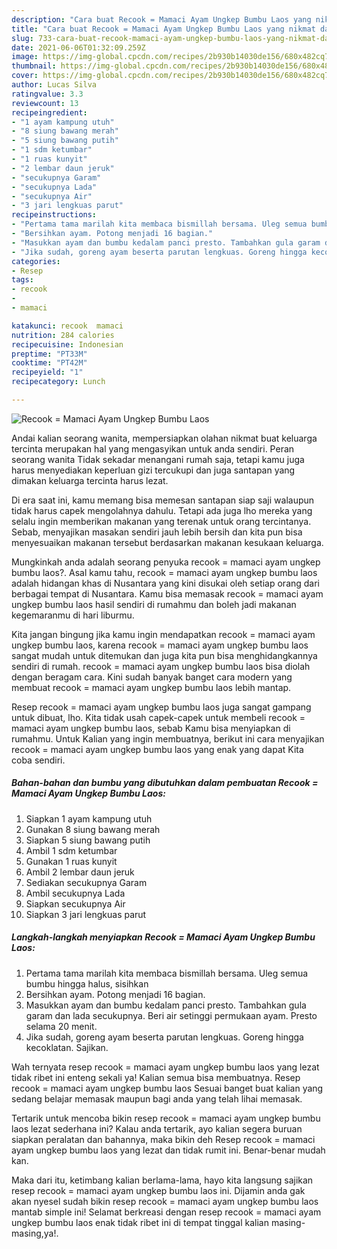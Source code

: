 ```yaml
---
description: "Cara buat Recook = Mamaci Ayam Ungkep Bumbu Laos yang nikmat dan Mudah Dibuat"
title: "Cara buat Recook = Mamaci Ayam Ungkep Bumbu Laos yang nikmat dan Mudah Dibuat"
slug: 733-cara-buat-recook-mamaci-ayam-ungkep-bumbu-laos-yang-nikmat-dan-mudah-dibuat
date: 2021-06-06T01:32:09.259Z
image: https://img-global.cpcdn.com/recipes/2b930b14030de156/680x482cq70/recook-mamaci-ayam-ungkep-bumbu-laos-foto-resep-utama.jpg
thumbnail: https://img-global.cpcdn.com/recipes/2b930b14030de156/680x482cq70/recook-mamaci-ayam-ungkep-bumbu-laos-foto-resep-utama.jpg
cover: https://img-global.cpcdn.com/recipes/2b930b14030de156/680x482cq70/recook-mamaci-ayam-ungkep-bumbu-laos-foto-resep-utama.jpg
author: Lucas Silva
ratingvalue: 3.3
reviewcount: 13
recipeingredient:
- "1 ayam kampung utuh"
- "8 siung bawang merah"
- "5 siung bawang putih"
- "1 sdm ketumbar"
- "1 ruas kunyit"
- "2 lembar daun jeruk"
- "secukupnya Garam"
- "secukupnya Lada"
- "secukupnya Air"
- "3 jari lengkuas parut"
recipeinstructions:
- "Pertama tama marilah kita membaca bismillah bersama. Uleg semua bumbu hingga halus, sisihkan"
- "Bersihkan ayam. Potong menjadi 16 bagian."
- "Masukkan ayam dan bumbu kedalam panci presto. Tambahkan gula garam dan lada secukupnya. Beri air setinggi permukaan ayam. Presto selama 20 menit."
- "Jika sudah, goreng ayam beserta parutan lengkuas. Goreng hingga kecoklatan. Sajikan."
categories:
- Resep
tags:
- recook
- 
- mamaci

katakunci: recook  mamaci 
nutrition: 284 calories
recipecuisine: Indonesian
preptime: "PT33M"
cooktime: "PT42M"
recipeyield: "1"
recipecategory: Lunch

---
```



![Recook = Mamaci Ayam Ungkep Bumbu Laos](https://img-global.cpcdn.com/recipes/2b930b14030de156/680x482cq70/recook-mamaci-ayam-ungkep-bumbu-laos-foto-resep-utama.jpg)

Andai kalian seorang wanita, mempersiapkan olahan nikmat buat keluarga tercinta merupakan hal yang mengasyikan untuk anda sendiri. Peran seorang  wanita Tidak sekadar menangani rumah saja, tetapi kamu juga harus menyediakan keperluan gizi tercukupi dan juga santapan yang dimakan keluarga tercinta harus lezat.

Di era  saat ini, kamu memang bisa memesan santapan siap saji walaupun tidak harus capek mengolahnya dahulu. Tetapi ada juga lho mereka yang selalu ingin memberikan makanan yang terenak untuk orang tercintanya. Sebab, menyajikan masakan sendiri jauh lebih bersih dan kita pun bisa menyesuaikan makanan tersebut berdasarkan makanan kesukaan keluarga. 



Mungkinkah anda adalah seorang penyuka recook = mamaci ayam ungkep bumbu laos?. Asal kamu tahu, recook = mamaci ayam ungkep bumbu laos adalah hidangan khas di Nusantara yang kini disukai oleh setiap orang dari berbagai tempat di Nusantara. Kamu bisa memasak recook = mamaci ayam ungkep bumbu laos hasil sendiri di rumahmu dan boleh jadi makanan kegemaranmu di hari liburmu.

Kita jangan bingung jika kamu ingin mendapatkan recook = mamaci ayam ungkep bumbu laos, karena recook = mamaci ayam ungkep bumbu laos sangat mudah untuk ditemukan dan juga kita pun bisa menghidangkannya sendiri di rumah. recook = mamaci ayam ungkep bumbu laos bisa diolah dengan beragam cara. Kini sudah banyak banget cara modern yang membuat recook = mamaci ayam ungkep bumbu laos lebih mantap.

Resep recook = mamaci ayam ungkep bumbu laos juga sangat gampang untuk dibuat, lho. Kita tidak usah capek-capek untuk membeli recook = mamaci ayam ungkep bumbu laos, sebab Kamu bisa menyiapkan di rumahmu. Untuk Kalian yang ingin membuatnya, berikut ini cara menyajikan recook = mamaci ayam ungkep bumbu laos yang enak yang dapat Kita coba sendiri.

<!--inarticleads1-->

##### Bahan-bahan dan bumbu yang dibutuhkan dalam pembuatan Recook = Mamaci Ayam Ungkep Bumbu Laos:

1. Siapkan 1 ayam kampung utuh
1. Gunakan 8 siung bawang merah
1. Siapkan 5 siung bawang putih
1. Ambil 1 sdm ketumbar
1. Gunakan 1 ruas kunyit
1. Ambil 2 lembar daun jeruk
1. Sediakan secukupnya Garam
1. Ambil secukupnya Lada
1. Siapkan secukupnya Air
1. Siapkan 3 jari lengkuas parut




<!--inarticleads2-->

##### Langkah-langkah menyiapkan Recook = Mamaci Ayam Ungkep Bumbu Laos:

1. Pertama tama marilah kita membaca bismillah bersama. Uleg semua bumbu hingga halus, sisihkan
1. Bersihkan ayam. Potong menjadi 16 bagian.
1. Masukkan ayam dan bumbu kedalam panci presto. Tambahkan gula garam dan lada secukupnya. Beri air setinggi permukaan ayam. Presto selama 20 menit.
1. Jika sudah, goreng ayam beserta parutan lengkuas. Goreng hingga kecoklatan. Sajikan.




Wah ternyata resep recook = mamaci ayam ungkep bumbu laos yang lezat tidak ribet ini enteng sekali ya! Kalian semua bisa membuatnya. Resep recook = mamaci ayam ungkep bumbu laos Sesuai banget buat kalian yang sedang belajar memasak maupun bagi anda yang telah lihai memasak.

Tertarik untuk mencoba bikin resep recook = mamaci ayam ungkep bumbu laos lezat sederhana ini? Kalau anda tertarik, ayo kalian segera buruan siapkan peralatan dan bahannya, maka bikin deh Resep recook = mamaci ayam ungkep bumbu laos yang lezat dan tidak rumit ini. Benar-benar mudah kan. 

Maka dari itu, ketimbang kalian berlama-lama, hayo kita langsung sajikan resep recook = mamaci ayam ungkep bumbu laos ini. Dijamin anda gak akan nyesel sudah bikin resep recook = mamaci ayam ungkep bumbu laos mantab simple ini! Selamat berkreasi dengan resep recook = mamaci ayam ungkep bumbu laos enak tidak ribet ini di tempat tinggal kalian masing-masing,ya!.

